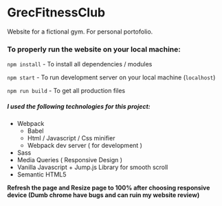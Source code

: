 # GrecFitnessClub
Website for a fictional gym. For personal portofolio.

### To properly run the website on your local machine:

`npm install` - To install all dependencies / modules

`npm start` - To run development server on your local machine (`localhost`)

`npm run build` - To get all production files

##### I used the following technologies for this project:

- Webpack
  - Babel
  - Html / Javascript / Css minifier
  - Webpack dev server ( for development )
- Sass
- Media Queries ( Responsive Design )
- Vanilla Javascript + Jump.js Library for smooth scroll
- Semantic HTML5

**Refresh the page and Resize page to 100% after choosing responsive device (Dumb chrome have bugs and can ruin my website review)**
